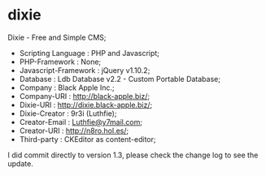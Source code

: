 dixie
=====
Dixie - Free and Simple CMS;

+ Scripting Language    : PHP and Javascript;
+ PHP-Framework         : None;
+ Javascript-Framework  : jQuery v1.10.2;
+ Database              : Ldb Database v2.2 - Custom Portable Database;
+ Company               : Black Apple Inc.;
+ Company-URI           : http://black-apple.biz/;
+ Dixie-URI             : http://dixie.black-apple.biz/;
+ Dixie-Creator         : 9r3i (Luthfie);
+ Creator-Email         : Luthfie@y7mail.com;
+ Creator-URI           : http://n8ro.hol.es/;
+ Third-party           : CKEditor as content-editor;
 
I did commit directly to version 1.3, please check the change log to see the update.
